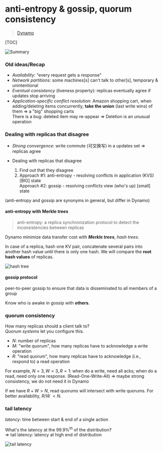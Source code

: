 # anti-entropy & gossip, quorum consistency

> [Dynamo](https://www.allthingsdistributed.com/files/amazon-dynamo-sosp2007.pdf)

[TOC]

![Summary](https://user-images.githubusercontent.com/70138429/198820061-d4dee6e3-96b1-41b3-bfd0-24d6b4dcd2c0.png)

### Old ideas/Recap

* *Availability*: "every request gets a response"
* *Network partitions*: some machines[s] can't talk to other[s], temporary & unintentional
* *Eventual consistency* (liveness property): replicas eventually agree if updates stop arriving
* *Application-specific conflict resolution*: Amazon shopping cart, when adding/deleting items concurrently, **take the union** (last write wins) of them => a "big" shopping carts<br/>There is a bug: deleted item may re-appear => Deletion is an unusual operation

### Dealing with replicas that disagree

* *Strong convergence*: write commute (可交换写) in a updates set => replicas agree

* Dealing with replicas that disagree
  1. Find out that they disagree
  2. Approach #1: anti-entropy - resolving conflicts in application (KVS) [BIG\] state<br/>Approach #2: gossip - resolving conflicts view (who's up) [small\] state

(anti-entropy and gossip are synonyms in general, but differ in Dynamo)

#### anti-entropy with Merkle trees

> anti-entropy: a replica synchronization protocol to detect the inconsistencies between replicas

Dynamo minimize data transfer cost with ***Merkle trees***, *hash trees*.

In case of a replica, hash one KV pair, concatenate several pairs into another hash value until there is only one hash. We will compare the **root hash values** of replicas.

![hash tree](https://upload.wikimedia.org/wikipedia/commons/9/95/Hash_Tree.svg)

#### gossip protocol

peer-to-peer gossip to ensure that data is disseminated to all members of a group

Know who is awake in gossip with **others**.

### quorum consistency

How many replicas should a client talk to?<br/>*Quorum systems* let you configure this.

* $N$: number of replicas
* $M$: "write quorum", how many replicas have to acknowledge a write operation
* $R$: "read quorum", how many replicas have to acknowledge (i.e., respond to) a read operation

For example, $N = 3, W = 3, R = 1$: when do a write, need all acks; when do a read, need only one response.  (Read-One-Write-All) => maybe strong consistency, we do not need it in Dynamo

If we have $R+W>N$, read quorums will intersect with write quorums. For better availability, $R/W$ $< N$.

### tail latency

*latency*: time between start & end of a single action

What's the latency at the 99.9%<sup>th</sup> of the distribution?<br/>=> tail latency: latency at high end of distribution

![tail latency](https://robertovitillo.com/static/c180e7dd8afb0578f1349aa73af1aa54/8c557/distribution.png)

